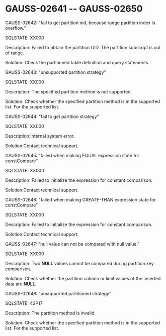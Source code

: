 # GAUSS-02641 -- GAUSS-02650<a name="EN-US_TOPIC_0302073452"></a>

GAUSS-02642: "fail to get partition oid, because range partition index is overflow."

SQLSTATE: XX000

Description: Failed to obtain the partition OID. The partition subscript is out of range.

Solution: Check the partitioned table definition and query statements.

GAUSS-02643: "unsupported partition strategy"

SQLSTATE: XX000

Description: The specified partition method is not supported.

Solution: Check whether the specified partition method is in the supported list. For the supported list.

GAUSS-02644: "fail to get partition strategy"

SQLSTATE: XX000

Description:Internal system error.

Solution:Contact technical support.

GAUSS-02645: "failed when making EQUAL expression state for constCompare"

SQLSTATE: XX000

Description: Failed to initialize the expression for constant comparison.

Solution:Contact technical support.

GAUSS-02646: "failed when making GREATE-THAN expression state for constCompare"

SQLSTATE: XX000

Description: Failed to initialize the expression for constant comparison.

Solution:Contact technical support.

GAUSS-02647: "null value can not be compared with null value."

SQLSTATE: XX000

Description: Two  **NULL**  values cannot be compared during partition key comparison.

Solution: Check whether the partition column or limit values of the inserted data are  **NULL**.

GAUSS-02648: "unsupported partitioned strategy"

SQLSTATE: 42P17

Description: The partition method is invalid.

Solution: Check whether the specified partition method is in the supported list. For the supported list.

